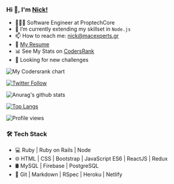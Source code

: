 

### Hi 👋, I'm [Nick!](https://nickharas.com)

- 👨🏽‍💻 Software Engineer at ProptechCore 
- 🌱 I’m currently extending my skillset in `Node.js`
- 📫 How to reach me: nick@macexperts.gr
- 📝 [My Resume](http://nickharas.com/Nick_Haralampopoulos_resume_0721.pdf)
- 📊 See My Stats on [CodersRank](https://profile.codersrank.io/user/macnick)
- 🤔 Looking for new challenges

<img
  src="https://cr-ss-service.azurewebsites.net/api/ScreenShot?widget=summary&username=macnick&badges=3&show-avatar=false&branding=false&style=width:320px;--header-bg-color:%23000;--border-radius:3px;--badge-rank-font-size:0.5em;--badge-technology-font-size:0.5em;--badge-location-font-size:0.5em;--badge-icon-size:18px;--name-font-size:0.7em;--rank-font-size:0.7em;"
  alt="My Codersrank chart"
/>

[![Twitter Follow](https://img.shields.io/twitter/follow/macnick?label=Follow%20Nick%20on%20Twitter&style=social)](https://twitter.com/mac_experts)

![Anurag's github stats](https://github-readme-stats.vercel.app/api?username=macnick&show_icons=true&bg_color=#f22)

[![Top Langs](https://github-readme-stats.vercel.app/api/top-langs/?username=macnick)](https://github.com/macnick/github-readme-stats)


![Profile views](https://gpvc.arturio.dev/macnick)

### 🛠 Tech Stack

- 💻   Ruby | Ruby on Rails | Node
- 🌐   HTML | CSS | Bootstrap | JavaScript ES6 | ReactJS | Redux
- 🛢   MySQL | Firebase | PostgreSQL
- 🔧   Git | Markdown | RSpec | Heroku | Netlify

